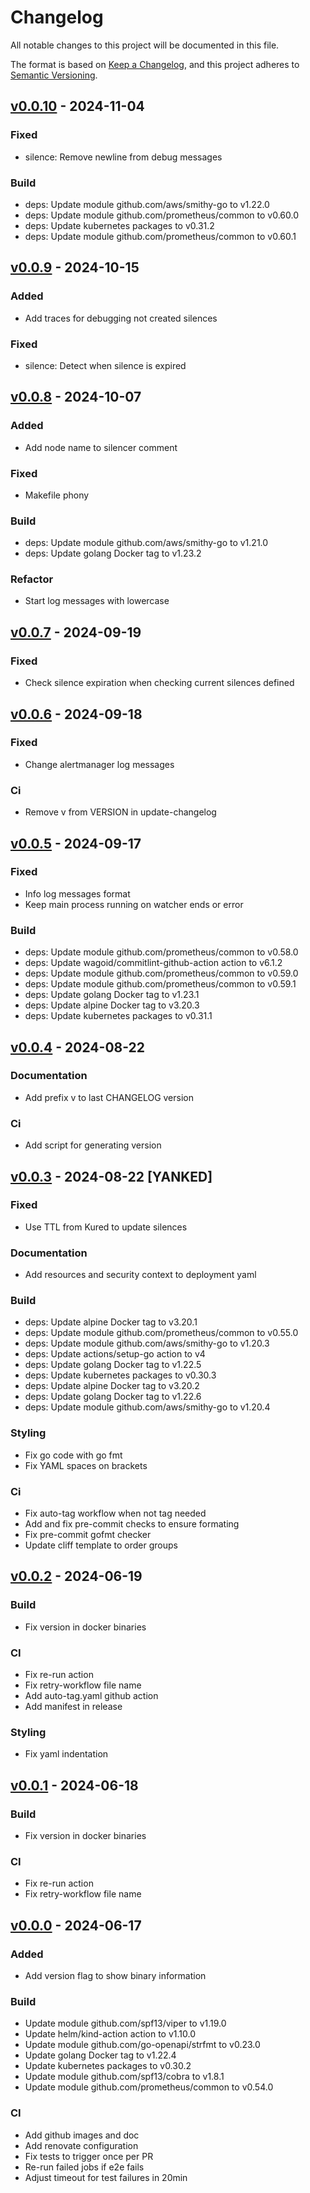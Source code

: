# Changelog

All notable changes to this project will be documented in this file.

The format is based on [Keep a Changelog](https://keepachangelog.com/en/1.0.0/),
and this project adheres to [Semantic Versioning](https://semver.org/spec/v2.0.0.html).

## [v0.0.10](https://github.com/trustyou/kured-alert-silencer/tree/v0.0.10) - 2024-11-04

### Fixed

- silence: Remove newline from debug messages

### Build

- deps: Update module github.com/aws/smithy-go to v1.22.0
- deps: Update module github.com/prometheus/common to v0.60.0
- deps: Update kubernetes packages to v0.31.2
- deps: Update module github.com/prometheus/common to v0.60.1

## [v0.0.9](https://github.com/trustyou/kured-alert-silencer/tree/v0.0.9) - 2024-10-15

### Added

- Add traces for debugging not created silences

### Fixed

- silence: Detect when silence is expired

## [v0.0.8](https://github.com/trustyou/kured-alert-silencer/tree/v0.0.8) - 2024-10-07

### Added

- Add node name to silencer comment

### Fixed

- Makefile phony

### Build

- deps: Update module github.com/aws/smithy-go to v1.21.0
- deps: Update golang Docker tag to v1.23.2

### Refactor

- Start log messages with lowercase

## [v0.0.7](https://github.com/trustyou/kured-alert-silencer/tree/v0.0.7) - 2024-09-19

### Fixed

- Check silence expiration when checking current silences defined

## [v0.0.6](https://github.com/trustyou/kured-alert-silencer/tree/v0.0.6) - 2024-09-18

### Fixed

- Change alertmanager log messages

### Ci

- Remove v from VERSION in update-changelog

## [v0.0.5](https://github.com/trustyou/kured-alert-silencer/tree/v0.0.5) - 2024-09-17

### Fixed

- Info log messages format
- Keep main process running on watcher ends or error

### Build

- deps: Update module github.com/prometheus/common to v0.58.0
- deps: Update wagoid/commitlint-github-action action to v6.1.2
- deps: Update module github.com/prometheus/common to v0.59.0
- deps: Update module github.com/prometheus/common to v0.59.1
- deps: Update golang Docker tag to v1.23.1
- deps: Update alpine Docker tag to v3.20.3
- deps: Update kubernetes packages to v0.31.1

## [v0.0.4](https://github.com/trustyou/kured-alert-silencer/tree/v0.0.4) - 2024-08-22

### Documentation

- Add prefix v to last CHANGELOG version

### Ci

- Add script for generating version

## [v0.0.3](https://github.com/trustyou/kured-alert-silencer/tree/v0.0.3) - 2024-08-22 [YANKED]

### Fixed

- Use TTL from Kured to update silences

### Documentation

- Add resources and security context to deployment yaml

### Build

- deps: Update alpine Docker tag to v3.20.1
- deps: Update module github.com/prometheus/common to v0.55.0
- deps: Update module github.com/aws/smithy-go to v1.20.3
- deps: Update actions/setup-go action to v4
- deps: Update golang Docker tag to v1.22.5
- deps: Update kubernetes packages to v0.30.3
- deps: Update alpine Docker tag to v3.20.2
- deps: Update golang Docker tag to v1.22.6
- deps: Update module github.com/aws/smithy-go to v1.20.4

### Styling

- Fix go code with go fmt
- Fix YAML spaces on brackets

### Ci

- Fix auto-tag workflow when not tag needed
- Add and fix pre-commit checks to ensure formating
- Fix pre-commit gofmt checker
- Update cliff template to order groups

## [v0.0.2](https://github.com/trustyou/kured-alert-silencer/tree/v0.0.2) - 2024-06-19

### Build

- Fix version in docker binaries

### CI

- Fix re-run action
- Fix retry-workflow file name
- Add auto-tag.yaml github action
- Add manifest in release

### Styling

- Fix yaml indentation

## [v0.0.1](https://github.com/trustyou/kured-alert-silencer/tree/v0.0.1) - 2024-06-18

### Build

- Fix version in docker binaries

### CI

- Fix re-run action
- Fix retry-workflow file name

## [v0.0.0](https://github.com/trustyou/kured-alert-silencer/tree/v0.0.0) - 2024-06-17

### Added

- Add version flag to show binary information

### Build

- Update module github.com/spf13/viper to v1.19.0
- Update helm/kind-action action to v1.10.0
- Update module github.com/go-openapi/strfmt to v0.23.0
- Update golang Docker tag to v1.22.4
- Update kubernetes packages to v0.30.2
- Update module github.com/spf13/cobra to v1.8.1
- Update module github.com/prometheus/common to v0.54.0

### CI

- Add github images and doc
- Add renovate configuration
- Fix tests to trigger once per PR
- Re-run failed jobs if e2e fails
- Adjust timeout for test failures in 20min
